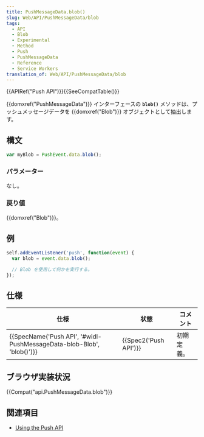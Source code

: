```yaml
---
title: PushMessageData.blob()
slug: Web/API/PushMessageData/blob
tags:
  - API
  - Blob
  - Experimental
  - Method
  - Push
  - PushMessageData
  - Reference
  - Service Workers
translation_of: Web/API/PushMessageData/blob
---
```

{{APIRef("Push API")}}{{SeeCompatTable()}}

{{domxref("PushMessageData")}} インターフェースの **`blob()`** メソッドは、プッシュメッセージデータを {{domxref("Blob")}} オブジェクトとして抽出します。

## 構文

```js
var myBlob = PushEvent.data.blob();
```

### パラメーター

なし。

### 戻り値

{{domxref("Blob")}}。

## 例

```js
self.addEventListener('push', function(event) {
  var blob = event.data.blob();

  // Blob を使用して何かを実行する。
});
```

## 仕様

| 仕様                                                                                         | 状態                         | コメント   |
| -------------------------------------------------------------------------------------------- | ---------------------------- | ---------- |
| {{SpecName('Push API', '#widl-PushMessageData-blob-Blob', 'blob()')}} | {{Spec2('Push API')}} | 初期定義。 |

## ブラウザ実装状況

{{Compat("api.PushMessageData.blob")}}

## 関連項目

- [Using the Push API](/ja/docs/Web/API/Push_API/Using_the_Push_API)
